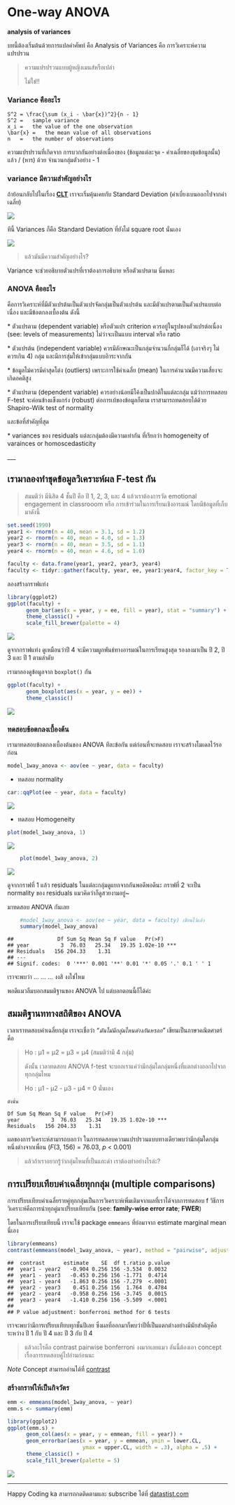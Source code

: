 # One-way ANOVA 

**analysis of variances**

บทนี้ต้องเริ่มต้นด้วยการแปลคำศัพท์ คือ
Analysis of Variances คือ การวิเคราะห์ความแปรปรวน

> ความแปรปรวนแบบผู้หญิงเมนส์หรือเปล่า
>
> ไม่ใช่!!

### Variance คืออะไร

    S^2 = \frac{\sum (x_i - \bar{x})^2}{n - 1}
    S^2 =   sample variance
    x_i =   the value of the one observation
    \bar{x} =   the mean value of all observations
    n   =   the number of observations

ความแปรปรวนที่เกิดจาก การบวกกันอย่างต่อเนื่องของ (ข้อมูลแต่ละจุด - ค่าเฉลี่ยของชุดข้อมูลนั้น) แล้ว / (หาร) ด้วย จำนวนกลุ่มตัวอย่าง - 1

### variance มีความสำคัญอย่างไร

ถ้าย้อนกลับไปในเรื่อง [**CLT**](https://amaiesc.github.io/study_r/CLT.html) เราจะเริ่มคุ้นเคยกับ Standard Deviation (ค่าเบี่ยงเบนออกไปจากค่าเฉลี่ย)

![](https://github.com/amaiesc/study_r/blob/master/pics/SD.png?raw=true)

ทีนี้ Variances ก็คือ Standard Deviation ที่ยังไม่ square root นั่นเอง

![](https://github.com/amaiesc/study_r/blob/master/pics/Variance.png?raw=true)

>
> แล้วมันมีความสำคัญอย่างไร?

Variance จะช่วยอธิบายตัวแปรที่เราต้องการอธิบาย หรือตัวแปรตาม นี่แหละ

### ANOVA คืออะไร

คือการวิเคราะห์ที่มีตัวแปรต้นเป็นตัวแปรจัดกลุ่มเป็นตัวแปรต้น และมีตัวแปรตามเป็นตัวแปรแบบต่อเนื่อง และมีข้อตกลงเบื้องต้น ดังนี้

\* ตัวแปรตาม (dependent variable) หรือตัวแปร criterion
ควรอยู่ในรูปของตัวแปรต่อเนื่อง (see: levels of measurements)
ไม่ว่าจะเป็นแบบ interval หรือ ratio

\* ตัวแปรต้น (independent variable)
ควรมีลักษณะเป็นกลุ่มจำนวนกี่กลุ่มก็ได้ (เอาจริงๆ ไม่ควรเกิน 4) กลุ่ม
และมีการสุ่มให้เข้ากลุ่มแบบอิาระจากกัน

\* ข้อมูลไม่ควรมีค่าสุดโต่ง (outliers) เพราะการใช้ค่าเฉลี่ย (mean)
ในการคำนวณมีความเสี่ยงจะเกิดอคติสูง

\* ตัวแปรตาม (dependent variable) ควรอย่างน้อยมีโค้งเป็นปกติในแต่ละกลุ่ม
แม้ว่าการทดสอบ F-test จะค่อนข้างแข็งแกร่ง (robust)
ต่อการเบ้ของข้อมูลก็ตาม เราสามารถทดสอบได้ด้วย Shapiro-Wilk test of
normality

และข้อที่สำคัญที่สุด

\* variances ของ residuals แต่ละกลุ่มต้องมีความเท่ากัน ที่เรียกว่า homogeneity of varainces or homoscedasticity

\_\_\_

## เรามาลองทำชุดข้อมูลวิเคราะห์ผล F-test กัน

> สมมติว่า มีนิสิต 4 ชั้นปี คือ ปี 1, 2, 3, และ 4 แล้วเราต้องการวัด
> emotional engagement in classrooom หรือ
> การเข้าร่วมในการเรียนเชิงอารมณ์ โดยมีข้อมูลที่เก็บมาดังนี้

``` r
set.seed(1990)
year1 <- rnorm(n = 40, mean = 3.1, sd = 1.2)
year2 <- rnorm(n = 40, mean = 4.0, sd = 1.3)
year3 <- rnorm(n = 40, mean = 3.5, sd = 1.1)
year4 <- rnorm(n = 40, mean = 4.6, sd = 1.0)

faculty <- data.frame(year1, year2, year3, year4)
faculty <- tidyr::gather(faculty, year, ee, year1:year4, factor_key = TRUE)
```

ลองสร้างกราฟแท่ง

``` r
library(ggplot2)
ggplot(faculty) +
      geom_bar(aes(x = year, y = ee, fill = year), stat = "summary") +
      theme_classic() +
      scale_fill_brewer(palette = 4)
```

![](docs/1_anova_files/figure-markdown_strict/unnamed-chunk-2-1.png)

ดูจากกราฟแท่ง ดูเหมือนว่าปี 4 จะมีความผูกพันธ์ทางอารมณ์ในการเรียนสูงสุด รองลงมาเป็น ปี 2, ปี 3 และ ปี 1 ตามลำดับ

เรามาลองดูข้อมูลจาก `boxplot()` กัน

``` r
ggplot(faculty) +
      geom_boxplot(aes(x = year, y = ee)) +
      theme_classic()
```

![](docs/1_anova_files/figure-markdown_strict/unnamed-chunk-3-1.png)

### ทดสอบข้อตกลงเบื้องต้น

เรามาทดสอบข้อตกลงเบื้องต้นของ ANOVA ทีละข้อกัน แต่ก่อนที่จะทดสอบ เราจะสร้างโมเดลไว้รอก่อน

``` r
model_1way_anova <- aov(ee ~ year, data = faculty)
```

-   ทดสอบ normality
``` r
car::qqPlot(ee ~ year, data = faculty)
```

![](docs/1_anova_files/figure-markdown_strict/unnamed-chunk-5-1.png)

-   ทดสอบ Homogeneity
``` r
plot(model_1way_anova, 1)
```
![](docs/1_anova_files/figure-markdown_strict/unnamed-chunk-6-1.png)

``` r
    plot(model_1way_anova, 2)
```

![](docs/1_anova_files/figure-markdown_strict/unnamed-chunk-6-2.png)

ดูจากกราฟที่ 1 แล้ว residuals ในแต่ละกลุ่มดูแยกจากกันพอดีพอดีนะ กราฟที่ 2 จะเป็น normality ของ residuals แมวคิดว่าก็ดูสวยงามอยู่~

มาทดสอบ ANOVA กันเลย

``` r
    #model_1way_anova <- aov(ee ~ year, data = faculty) เขียนไว้แล้ว
    summary(model_1way_anova)
```

    ##              Df Sum Sq Mean Sq F value   Pr(>F)    
    ## year          3  76.03   25.34   19.35 1.02e-10 ***
    ## Residuals   156 204.33    1.31                     
    ## ---
    ## Signif. codes:  0 '***' 0.001 '**' 0.01 '*' 0.05 '.' 0.1 ' ' 1

เราจะพบว่า
…
…
…
งงสิ งงใช่ไหม

พอดีแมวลืมบอกสมมติฐานของ ANOVA ไป แต่บอกตอนนี้ก็ได้ค่ะ

## สมมติฐานททางสถิติของ ANOVA

เวลาเราทดสอบค่าเฉลี่ยกลุ่ม เราจะเชื่อว่า *“มันไม่มีกลุ่มไหนต่างกันหรอก”* เขียนเป็นภาษาคณิตศาตร์คือ

> Ho : μ1 = μ2 = μ3 = μ4 (สมมติว่ามี 4 กลุ่ม)
>
> ดังนั้น เวลาทดสอบ ANOVA f-test
> จะบอกเราแค่ว่ามีกลุ่มใดกลุ่มหนึ่งที่แตกต่างออกไปจากทุกกลุ่มไหม
>
> Ho : μ1 - μ2 - μ3 - μ4 = 0 นั่นเอง

    ดังนั้น

    Df Sum Sq Mean Sq F value   Pr(>F)    
    year          3  76.03   25.34   19.35 1.02e-10 ***
    Residuals   156 204.33    1.31  

ผลของการวิเคราะห์สามารถบอกว่า ในการทดสอบความแปรปรวนแบบทางเดียวพบว่ามีกลุ่มใดกลุ่มหนึ่งต่างจากเพื่อน (*F*(3, 156) = 76.03, *p* &lt; 0.001)

>
> แล้วถ้าเราอยากรู้ว่ากลุ่มไหนที่เป็นแกะดำ เราต้องทำอย่างไรล่ะ?

## การเปรียบเทียบค่าเฉลี่ยทุกกลุ่ม (multiple comparisons)

การเปรียบเทียบค่าเฉลี่ยรายคู่ทุกกลุ่มเป็นการวิเคราะห์เพิ่มเติมจากผลที่เราได้จากการทดสอบ f วิธีการวิเคราะห์คือการนำทุกคู่มาเปรียบเทียบกัน (see: **family-wise
error rate**; **FWER**)

โดยในการเปรียบเทียบนี้ เราจะใช้ package `emmeans` ที่ย่อมาจาก estimate marginal mean นี่เอง

``` r
library(emmeans)
contrast(emmeans(model_1way_anova, ~ year), method = "pairwise", adjust = "bonferroni")
```

    ##  contrast      estimate    SE  df t.ratio p.value
    ##  year1 - year2   -0.904 0.256 156 -3.534  0.0032 
    ##  year1 - year3   -0.453 0.256 156 -1.771  0.4714 
    ##  year1 - year4   -1.863 0.256 156 -7.279  <.0001 
    ##  year2 - year3    0.451 0.256 156  1.764  0.4784 
    ##  year2 - year4   -0.958 0.256 156 -3.745  0.0015 
    ##  year3 - year4   -1.410 0.256 156 -5.509  <.0001 
    ## 
    ## P value adjustment: bonferroni method for 6 tests

เราจะพบว่ามีการเปรียบเทียบทุกชั้นปีเลย ซึ่งผลที่ออกมาก็พบว่าปีที่เป็นแตกต่างอย่างมีนัยสำคัญคือระหว่าง ปี 1 กับ ปี 4 และ ปี 3 กับ ปี 4

>
> แล้วอะไรคือ contrast pairwise bonferroni งงมากเลยแมว
อันนี้ต้องเอา concept เรื่องการทดสอบคู่ไปอ่านก่อนนะ

*Note* Concept สามารถอ่านได้ที่ [contrast]()

### สร้างกราฟให้เป็นกิจวัตร

``` r
emm <- emmeans(model_1way_anova, ~ year)
emm.s <- summary(emm)

library(ggplot2)
ggplot(emm.s) +
      geom_col(aes(x = year, y = emmean, fill = year)) +
      geom_errorbar(aes(x = year, y = emmean, ymin = lower.CL, 
                        ymax = upper.CL, width = .3), alpha = .5) +
      theme_classic() +
      scale_fill_brewer(palette = 5)
```

![](docs/1_anova_files/figure-markdown_strict/unnamed-chunk-9-1.png)

______
Happy Coding ka
สามารถกดติดตามและ subscribe ได้ที่ [datastist.com](http://www.datastist.com)
